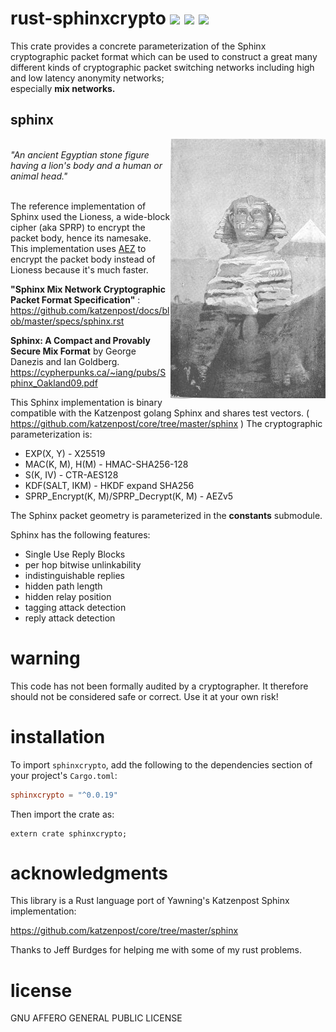 # rust-sphinxcrypto [![](https://travis-ci.org/sphinx-cryptography/rust-sphinxcrypto.png?branch=master)](https://www.travis-ci.org/sphinx-cryptography/rust-sphinxcrypto) [![](https://img.shields.io/crates/v/sphinxcrypto.svg)](https://crates.io/crates/sphinxcrypto) [![](https://docs.rs/sphinxcrypto/badge.svg)](https://docs.rs/sphinxcrypto/)

This crate provides a concrete parameterization of the Sphinx
cryptographic packet format which can be used to construct a
great many different kinds of cryptographic packet switching
networks including high and low latency anonymity networks;<br />
especially **mix networks.**


## sphinx

<img style="float: right; width: auto; height: 415px;"
  src="https://github.com/sphinx-cryptography/rust-sphinxcrypto/raw/master/pix/dawn_on_the_great_sphinx.jpg"/>

<br />
<i>"An ancient Egyptian stone figure having a lion's body and a human or animal head."</i>
<br />
<br />

The reference implementation of Sphinx used the Lioness, a wide-block cipher (aka SPRP) to
encrypt the packet body, hence its namesake. This implementation uses
<A HREF="https://github.com/sphinx-cryptography/aez">AEZ</A>
to encrypt the packet body instead of Lioness because it's much faster.

**"Sphinx Mix Network Cryptographic Packet Format Specification"** :<BR>
https://github.com/katzenpost/docs/blob/master/specs/sphinx.rst

**Sphinx: A Compact and Provably Secure Mix Format**
by George Danezis and Ian Goldberg.<BR> https://cypherpunks.ca/~iang/pubs/Sphinx_Oakland09.pdf
<BR>

This Sphinx implementation is binary compatible with the Katzenpost golang Sphinx
and shares test vectors. ( https://github.com/katzenpost/core/tree/master/sphinx )
The cryptographic parameterization is:

* EXP(X, Y) - X25519
* MAC(K, M), H(M) - HMAC-SHA256-128
* S(K, IV) - CTR-AES128
* KDF(SALT, IKM) - HKDF expand SHA256
* SPRP_Encrypt(K, M)/SPRP_Decrypt(K, M) - AEZv5

The Sphinx packet geometry is parameterized in the **constants** submodule.

Sphinx has the following features:

* Single Use Reply Blocks
* per hop bitwise unlinkability
* indistinguishable replies
* hidden path length
* hidden relay position
* tagging attack detection
* reply attack detection


# warning

This code has not been formally audited by a cryptographer. It
therefore should not be considered safe or correct. Use it at your own
risk!


# installation

To import `sphinxcrypto`, add the following to the dependencies section of
your project's `Cargo.toml`:
```toml
sphinxcrypto = "^0.0.19"
```
Then import the crate as:
```rust,no_run
extern crate sphinxcrypto;
```


# acknowledgments

This library is a Rust language port of Yawning's Katzenpost Sphinx implementation:

https://github.com/katzenpost/core/tree/master/sphinx

Thanks to Jeff Burdges for helping me with some of my rust problems.


# license

GNU AFFERO GENERAL PUBLIC LICENSE
